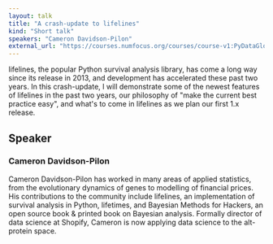 ```yaml
---
layout: talk
title: "A crash-update to lifelines"
kind: "Short talk"
speakers: "Cameron Davidson-Pilon"
external_url: "https://courses.numfocus.org/courses/course-v1:PyDataGlobal+PDG20-talks+2020/jump_to/block-v1:PyDataGlobal+PDG20-talks+2020+type@vertical+block@8caa005e7e8f4db3bc96c3b18e32b5b6"
---
```


lifelines, the popular Python survival analysis library, has come a long way since its release in 2013, and development has accelerated these past two years. In this crash-update, I will demonstrate some of the newest features of lifelines in the past two years, our philosophy of "make the current best practice easy", and what's to come in lifelines as we plan our first 1.x release.

## Speaker

### Cameron Davidson-Pilon

Cameron Davidson-Pilon has worked in many areas of applied statistics, from the evolutionary dynamics of genes to modelling of financial prices. His contributions to the community include lifelines, an implementation of survival analysis in Python, lifetimes, and Bayesian Methods for Hackers, an open source book & printed book on Bayesian analysis. Formally director of data science at Shopify, Cameron is now applying data science to the alt-protein space.
